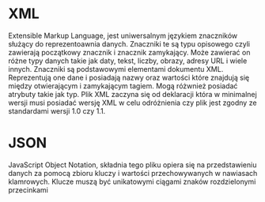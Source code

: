 # XML
Extensible Markup Language, jest uniwersalnym językiem znaczników służący do reprezentoawnia danych. Znaczniki te są typu opisowego czyli zawierają początkowy znacznik i znacznik zamykający. Może zawierać on różne typy danych takie jak daty, tekst, liczby, obrazy, adresy URL i wiele innych.
Znaczniki są podstawowymi elementami dokumentu XML. Reprezentują one dane i posiadają nazwy oraz wartości które znajdują się między otwierającym i zamykającym tagiem. Mogą różwnież posiadać atrybuty takie jak typ.
Plik XML zaczyna się od deklaracji która w minimalnej wersji musi posiadać wersję XML w celu odróżnienia czy plik jest zgodny ze standardami wersji 1.0 czy 1.1.


# JSON
JavaScript Object Notation, składnia tego pliku opiera się na przedstawieniu danych za pomocą zbioru kluczy i wartości przechowywanych w nawiasach klamrowych. Klucze muszą być unikatowymi ciągami znaków rozdzielonymi przecinkami